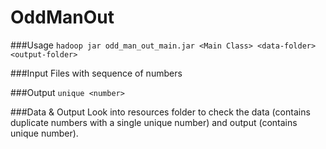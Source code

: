 # OddManOut

###Usage
`hadoop jar odd_man_out_main.jar <Main Class> <data-folder> <output-folder>`

###Input 
Files with sequence of numbers

###Output
`unique <number>`

###Data & Output
Look into resources folder to check the data (contains duplicate numbers with a single unique number) and output (contains unique number).
